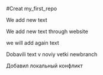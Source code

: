 #Creat my_first_repo

We add new text

We add new text through website


we will add again text


Dobavili text v noviy vetki newbranch

Добавил локальный конфликт




